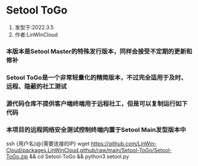 # Setool ToGo
1. 发型于:2022.3.5
2. 作者:LinWInCloud

### 本版本是Setool Master的特殊发行版本，同样会接受不定期的更新和修补
### Setool ToGo是一个非常轻量化的精简版本，不过完全适用于及时、远程、隐蔽的社工测试
### 源代码仓库不提供客户端终端用于远程社工，但是可以复制运行如下代码
### 本项目的远程网络安全测试控制终端内置于Setool Main发型版本中

ssh {用户名}@{需要连接的IP} wget https://github.com/LinWin-Cloud/packages.LinWinCloud.github/raw/main/Setool-ToGo/Setool-ToGo.zip && cd Setool-ToGo && python3 setool.py
